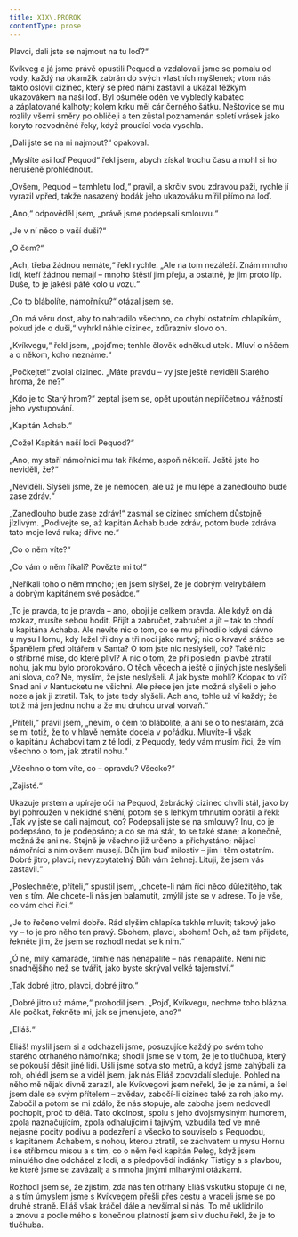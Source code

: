 ```yaml
---
title: XIX\.PROROK
contentType: prose
---
```


  

Plavci, dali jste se najmout na tu loď?“

Kvíkveg a já jsme právě opustili Pequod a vzdalovali jsme se pomalu od vody, každý na okamžik zabrán do svých vlastních myšlenek; vtom nás takto oslovil cizinec, který se před námi zastavil a ukázal těžkým ukazovákem na naši loď. Byl ošuměle oděn ve vybledlý kabátec a záplatované kalhoty; kolem krku měl cár černého šátku. Neštovice se mu rozlily všemi směry po obličeji a ten zůstal poznamenán spletí vrásek jako koryto rozvodněné řeky, když proudící voda vyschla.

„Dali jste se na ni najmout?“ opakoval.

„Myslíte asi loď Pequod“ řekl jsem, abych získal trochu času a mohl si ho nerušeně prohlédnout.

„Ovšem, Pequod – tamhletu loď,“ pravil, a skrčiv svou zdravou paži, rychle jí vyrazil vpřed, takže nasazený bodák jeho ukazováku mířil přímo na loď.

„Ano,“ odpověděl jsem, „právě jsme podepsali smlouvu.“

„Je v ní něco o vaší duši?“

„O čem?“

„Ach, třeba žádnou nemáte,“ řekl rychle. „Ale na tom nezáleží. Znám mnoho lidí, kteří žádnou nemají – mnoho štěstí jim přeju, a ostatně, je jim proto líp. Duše, to je jakési páté kolo u vozu.“

„Co to blábolíte, námořníku?“ otázal jsem se.

„On má věru dost, aby to nahradilo všechno, co chybí ostatním chlapíkům, pokud jde o duši,“ vyhrkl náhle cizinec, zdůrazniv slovo on.

„Kvíkvegu,“ řekl jsem, „pojďme; tenhle člověk odněkud utekl. Mluví o něčem a o někom, koho neznáme.“

„Počkejte!“ zvolal cizinec. „Máte pravdu – vy jste ještě neviděli Starého hroma, že ne?“

„Kdo je to Starý hrom?“ zeptal jsem se, opět upoután nepříčetnou vážností jeho vystupování.

„Kapitán Achab.“

„Cože! Kapitán naší lodi Pequod?“

„Ano, my staří námořníci mu tak říkáme, aspoň někteří. Ještě jste ho neviděli, že?“

„Neviděli. Slyšeli jsme, že je nemocen, ale už je mu lépe a zanedlouho bude zase zdráv.“

„Zanedlouho bude zase zdráv!“ zasmál se cizinec smíchem důstojně jízlivým. „Podívejte se, až kapitán Achab bude zdráv, potom bude zdráva tato moje levá ruka; dříve ne.“

„Co o něm víte?“

„Co vám o něm říkali? Povězte mi to!“

„Neříkali toho o něm mnoho; jen jsem slyšel, že je dobrým velrybářem a dobrým kapitánem své posádce.“

„To je pravda, to je pravda – ano, obojí je celkem pravda. Ale když on dá rozkaz, musíte sebou hodit. Přijít a zabručet, zabručet a jít – tak to chodí u kapitána Achaba. Ale nevíte nic o tom, co se mu přihodilo kdysi dávno u mysu Hornu, kdy ležel tři dny a tři noci jako mrtvý; nic o krvavé srážce se Španělem před oltářem v Santa? O tom jste nic neslyšeli, co? Také nic o stříbrné míse, do které plivl? A nic o tom, že při poslední plavbě ztratil nohu, jak mu bylo prorokováno. O těch věcech a ještě o jiných jste neslyšeli ani slova, co? Ne, myslím, že jste neslyšeli. A jak byste mohli? Kdopak to ví? Snad ani v Nantucketu ne všichni. Ale přece jen jste možná slyšeli o jeho noze a jak ji ztratil. Tak, to jste tedy slyšeli. Ach ano, tohle už ví každý; že totiž má jen jednu nohu a že mu druhou urval vorvaň.“

„Příteli,“ pravil jsem, „nevím, o čem to blábolíte, a ani se o to nestarám, zdá se mi totiž, že to v hlavě nemáte docela v pořádku. Mluvíte-li však o kapitánu Achabovi tam z té lodi, z Pequody, tedy vám musím říci, že vím všechno o tom, jak ztratil nohu.“

„Všechno o tom víte, co – opravdu? Všecko?“

„Zajisté.“

Ukazuje prstem a upíraje oči na Pequod, žebrácký cizinec chvíli stál, jako by byl pohroužen v neklidné snění, potom se s lehkým trhnutím obrátil a řekl: „Tak vy jste se dali najmout, co? Podepsali jste se na smlouvy? Inu, co je podepsáno, to je podepsáno; a co se má stát, to se také stane; a konečně, možná že ani ne. Stejně je všechno již určeno a přichystáno; nějací námořníci s ním ovšem musejí. Bůh jim buď milostiv – jim i těm ostatním. Dobré jitro, plavci; nevyzpytatelný Bůh vám žehnej. Lituji, že jsem vás zastavil.“

„Poslechněte, příteli,“ spustil jsem, „chcete-li nám říci něco důležitého, tak ven s tím. Ale chcete-li nás jen balamutit, zmýlil jste se v adrese. To je vše, co vám chci říci.“

„Je to řečeno velmi dobře. Rád slyším chlapíka takhle mluvit; takový jako vy – to je pro něho ten pravý. Sbohem, plavci, sbohem! Och, až tam přijdete, řekněte jim, že jsem se rozhodl nedat se k nim.“

„Ó ne, milý kamaráde, tímhle nás nenapálíte – nás nenapálíte. Není nic snadnějšího než se tvářit, jako byste skrýval velké tajemství.“

„Tak dobré jitro, plavci, dobré jitro.“

„Dobré jitro už máme,“ prohodil jsem. „Pojď, Kvíkvegu, nechme toho blázna. Ale počkat, řekněte mi, jak se jmenujete, ano?“

„Eliáš.“

Eliáš! myslil jsem si a odcházeli jsme, posuzujíce každý po svém toho starého otrhaného námořníka; shodli jsme se v tom, že je to tlučhuba, který se pokouší děsit jiné lidi. Ušli jsme sotva sto metrů, a když jsme zahýbali za roh, ohlédl jsem se a viděl jsem, jak nás Eliáš zpovzdálí sleduje. Pohled na něho mě nějak divně zarazil, ale Kvíkvegovi jsem neřekl, že je za námi, a šel jsem dále se svým přítelem – zvědav, zabočí-li cizinec také za roh jako my. Zabočil a potom se mi zdálo, že nás stopuje, ale zaboha jsem nedovedl pochopit, proč to dělá. Tato okolnost, spolu s jeho dvojsmyslným humorem, zpola naznačujícím, zpola odhalujícím i tajivým, vzbudila teď ve mně nejasné pocity podivu a podezření a všecko to souviselo s Pequodou, s kapitánem Achabem, s nohou, kterou ztratil, se záchvatem u mysu Hornu i se stříbrnou mísou a s tím, co o něm řekl kapitán Peleg, když jsem minulého dne odcházel z lodi, a s předpovědí indiánky Tistigy a s plavbou, ke které jsme se zavázali; a s mnoha jinými mlhavými otázkami.

Rozhodl jsem se, že zjistím, zda nás ten otrhaný Eliáš vskutku stopuje či ne, a s tím úmyslem jsme s Kvíkvegem přešli přes cestu a vraceli jsme se po druhé straně. Eliáš však kráčel dále a nevšímal si nás. To mě uklidnilo a znovu a podle mého s konečnou platností jsem si v duchu řekl, že je to tlučhuba.
